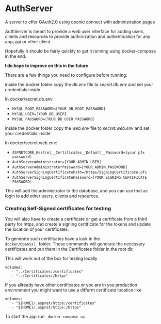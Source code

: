 # AuthServer
A server to offer OAuth2.0 using openid connect with administration pages

AuthServer is meant to provide a web user interface for adding users, clients and resources
to provide authorization and authentication for any app, api or other client.

Hopefully it should be fairly quickly to get it running using docker-compose in the end.

**I do hope to improve on this in the future**

There are a few things you need to configure before running:

inside the docker folder copy the *db.env* file to *secret.db.env* and set your credentials inside

In docker/secret.db.env
* `MYSQL_ROOT_PASSWORD=[YOUR_DB_ROOT_PASSWORD]`
* `MYSQL_USER=[YOUR_DB_USER]`
* `MYSQL_PASSWORD=[YOUR_DB_USER_PASSWORD]`

inside the docker folder copy the *web.env* file to *secret.web.env* and set your credentials inside

In docker/secret.web.env:
* `ASPNETCORE_Kestrel__Certificates__Default__Password=[your pfx password]`
* `AuthServerAdministrator=[YOUR_ADMIN_USER]`
* `AuthServerAdministratorPassword=[YOUR_ADMIN_PASSWORD]`
* `AuthServerSigningCertificatePath=/https/SigningCertificate.pfx`
* `AuthServerSigningCertificatePassword=[YOUR SIGNING CERTIFICATE PASSWORD]`

This will add the administrator to the database, and you can use that as login to add other users, clients and resources.

### Creating Self-Signed certificates for testing

You will also have to create a certificate or get a certificate from a third party for https, 
and create a signing certificate for the tokens and update the location of your
certificates.

To generate such certificates have a look in the <code> docker/OpenSsl </code> folder. These commands
will generate the necessary certificates and put them in the Certificates folder in the root dir.

This will work out of the box for testing locally
```
volumes: 
   - "../Certificates:/certificates"
   - "../Certificates:/https"
```

If you allready have other certificates or you are in you production environment you might want 
to use a differnt certificate location like:
```
volumes:
   - "${HOME}/.aspnet/https:/certificates"
   - "${HOME}/.aspnet/https:/https"
```

To start the app run <code> docker-compose up </code> 

